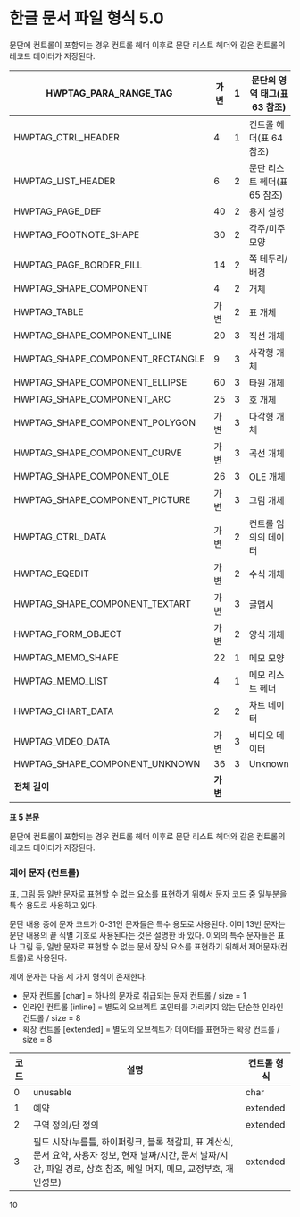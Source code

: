 # 한글 문서 파일 형식 5.0

문단에 컨트롤이 포함되는 경우 컨트롤 헤더 이후로 문단 리스트 헤더와 같은 컨트롤의 레코드 데이터가 저장된다.

| HWPTAG_PARA_RANGE_TAG | 가변 | 1 | 문단의 영역 태그(표 63 참조) |
|--------|-------------|------|------|
| HWPTAG_CTRL_HEADER | 4 | 1 | 컨트롤 헤더(표 64 참조) |
| HWPTAG_LIST_HEADER | 6 | 2 | 문단 리스트 헤더(표 65 참조) |
| HWPTAG_PAGE_DEF | 40 | 2 | 용지 설정 |
| HWPTAG_FOOTNOTE_SHAPE | 30 | 2 | 각주/미주 모양 |
| HWPTAG_PAGE_BORDER_FILL | 14 | 2 | 쪽 테두리/배경 |
| HWPTAG_SHAPE_COMPONENT | 4 | 2 | 개체 |
| HWPTAG_TABLE | 가변 | 2 | 표 개체 |
| HWPTAG_SHAPE_COMPONENT_LINE | 20 | 3 | 직선 개체 |
| HWPTAG_SHAPE_COMPONENT_RECTANGLE | 9 | 3 | 사각형 개체 |
| HWPTAG_SHAPE_COMPONENT_ELLIPSE | 60 | 3 | 타원 개체 |
| HWPTAG_SHAPE_COMPONENT_ARC | 25 | 3 | 호 개체 |
| HWPTAG_SHAPE_COMPONENT_POLYGON | 가변 | 3 | 다각형 개체 |
| HWPTAG_SHAPE_COMPONENT_CURVE | 가변 | 3 | 곡선 개체 |
| HWPTAG_SHAPE_COMPONENT_OLE | 26 | 3 | OLE 개체 |
| HWPTAG_SHAPE_COMPONENT_PICTURE | 가변 | 3 | 그림 개체 |
| HWPTAG_CTRL_DATA | 가변 | 2 | 컨트롤 임의의 데이터 |
| HWPTAG_EQEDIT | 가변 | 2 | 수식 개체 |
| HWPTAG_SHAPE_COMPONENT_TEXTART | 가변 | 3 | 글맵시 |
| HWPTAG_FORM_OBJECT | 가변 | 2 | 양식 개체 |
| HWPTAG_MEMO_SHAPE | 22 | 1 | 메모 모양 |
| HWPTAG_MEMO_LIST | 4 | 1 | 메모 리스트 헤더 |
| HWPTAG_CHART_DATA | 2 | 2 | 차트 데이터 |
| HWPTAG_VIDEO_DATA | 가변 | 3 | 비디오 데이터 |
| HWPTAG_SHAPE_COMPONENT_UNKNOWN | 36 | 3 | Unknown |
| **전체 길이** | **가변** |  |  |

**표 5 본문**

문단에 컨트롤이 포함되는 경우 컨트롤 헤더 이후로 문단 리스트 헤더와 같은 컨트롤의 레코드 데이터가 저장된다.

### 제어 문자 (컨트롤)

표, 그림 등 일반 문자로 표현할 수 없는 요소를 표현하기 위해서 문자 코드 중 일부분을 특수 용도로 사용하고 있다.

문단 내용 중에 문자 코드가 0-31인 문자들은 특수 용도로 사용된다. 이미 13번 문자는 문단 내용의 끝 식별 기호로 사용된다는 것은 설명한 바 있다. 이외의 특수 문자들은 표나 그림 등, 일반 문자로 표현할 수 없는 문서 장식 요소를 표현하기 위해서 제어문자(컨트롤)로 사용된다.

제어 문자는 다음 세 가지 형식이 존재한다.

- 문자 컨트롤 [char] = 하나의 문자로 취급되는 문자 컨트롤 / size = 1
- 인라인 컨트롤 [inline] = 별도의 오브젝트 포인터를 가리키지 않는 단순한 인라인 컨트롤 / size = 8
- 확장 컨트롤 [extended] = 별도의 오브젝트가 데이터를 표현하는 확장 컨트롤 / size = 8

| 코드 | 설명 | 컨트롤 형식 |
|------|------|------------|
| 0 | unusable | char |
| 1 | 예약 | extended |
| 2 | 구역 정의/단 정의 | extended |
| 3 | 필드 시작(누름틀, 하이퍼링크, 블록 책갈피, 표 계산식, 문서 요약, 사용자 정보, 현재 날짜/시간, 문서 날짜/시간, 파일 경로, 상호 참조, 메일 머지, 메모, 교정부호, 개인정보) | extended |

10